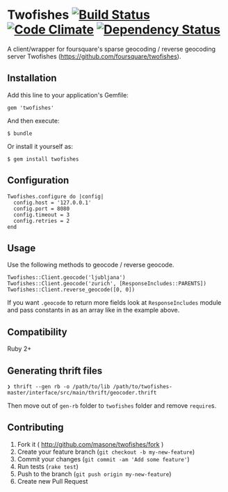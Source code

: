 Twofishes [![Build Status](https://travis-ci.org/masone/twofishes-ruby.svg?branch=master)](https://travis-ci.org/masone/twofishes-ruby) [![Code Climate](https://codeclimate.com/repos/539493ee69568044cb013dde/badges/385f7d64548a83e99792/gpa.png)](https://codeclimate.com/repos/539493ee69568044cb013dde/feed) [![Dependency Status](https://gemnasium.com/masone/twofishes-ruby.svg)](https://gemnasium.com/masone/twofishes-ruby)
========

A client/wrapper for foursquare's sparse geocoding / reverse geocoding server Twofishes (https://github.com/foursquare/twofishes).

## Installation

Add this line to your application's Gemfile:

    gem 'twofishes'

And then execute:

    $ bundle

Or install it yourself as:

    $ gem install twofishes

## Configuration

    Twofishes.configure do |config|
      config.host = '127.0.0.1'
      config.port = 8080
      config.timeout = 3
      config.retries = 2
    end

## Usage

Use the following methods to geocode / reverse geocode.

    Twofishes::Client.geocode('ljubljana')
    Twofishes::Client.geocode('zurich', [ResponseIncludes::PARENTS])
    Twofishes::Client.reverse_geocode([0, 0])

If you want `.geocode` to return more fields look at `ResponseIncludes` module and pass constants in as an array like in the example above.

## Compatibility

Ruby 2+

## Generating thrift files

```
❯ thrift --gen rb -o /path/to/lib /path/to/twofishes-master/interface/src/main/thrift/geocoder.thrift
```
Then move out of `gen-rb` folder to `twofishes` folder and remove `require`s.

## Contributing

1. Fork it ( http://github.com/masone/twofishes/fork )
2. Create your feature branch (`git checkout -b my-new-feature`)
3. Commit your changes (`git commit -am 'Add some feature'`)
4. Run tests (`rake test`)
5. Push to the branch (`git push origin my-new-feature`)
6. Create new Pull Request
